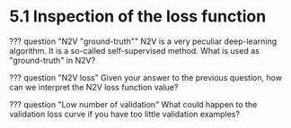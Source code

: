 # 5.1 Inspection of the loss function

??? question "N2V "ground-truth""
    N2V is a very peculiar deep-learning algorithm. It is a so-called
    self-supervised method. What is used as "ground-truth" in N2V?

??? question "N2V loss"
    Given your answer to the previous question, how can we interpret the N2V
    loss function value?

??? question "Low number of validation"
    What could happen to the validation loss curve if you have too little
    validation examples?

